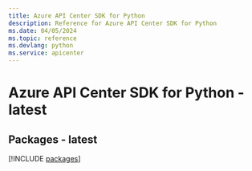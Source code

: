 ```yaml
---
title: Azure API Center SDK for Python
description: Reference for Azure API Center SDK for Python
ms.date: 04/05/2024
ms.topic: reference
ms.devlang: python
ms.service: apicenter
---
```

# Azure API Center SDK for Python - latest
## Packages - latest
[!INCLUDE [packages](api-center-index.md)]